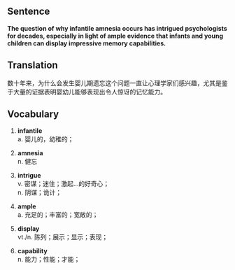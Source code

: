 ## Sentence

**The question of why infantile amnesia occurs has intrigued psychologists for decades, especially in light of ample evidence that infants and young children can display impressive memory capabilities.**

## Translation

数十年来，为什么会发生婴儿期遗忘这个问题一直让心理学家们感兴趣，尤其是鉴于大量的证据表明婴幼儿能够表现出令人惊讶的记忆能力。     

## Vocabulary   

1. **infantile**     
a. 婴儿的，幼稚的；     

2. **amnesia**      
n. 健忘        

3. **intrigue**       
v. 密谋；迷住；激起...的好奇心；     
n. 阴谋；诡计；     

4. **ample**     
a. 充足的；丰富的；宽敞的；      

5. **display**     
vt./n. 陈列；展示；显示；表现；       

6. **capability**     
n. 能力；性能；才能；    


